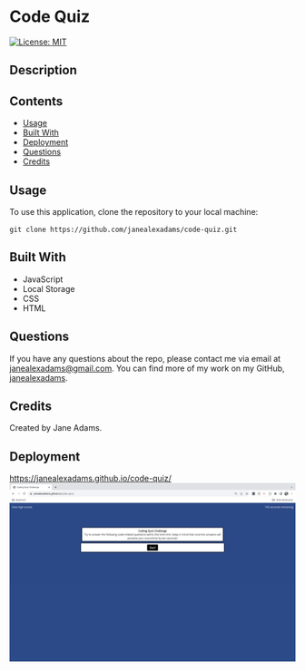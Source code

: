 # Code Quiz

[![License: MIT](https://img.shields.io/badge/License-MIT-yellow.svg)](https://opensource.org/licenses/MIT)

## Description


## Contents
- [Usage](#usage)
- [Built With](#built-with)
- [Deployment](#deployment)
- [Questions](#questions)
- [Credits](#credits)

## Usage
To use this application, clone the repository to your local machine:
```
git clone https://github.com/janealexadams/code-quiz.git
```

## Built With
- JavaScript
- Local Storage
- CSS 
- HTML

## Questions
If you have any questions about the repo, please contact me via email at janealexadams@gmail.com. You can find more of my work on my GitHub, [janealexadams](https://github.com/janealexadams).

## Credits
Created by Jane Adams.

## Deployment
https://janealexadams.github.io/code-quiz/
![Code Quiz](assets/images/code-quiz-screenshot.png)
